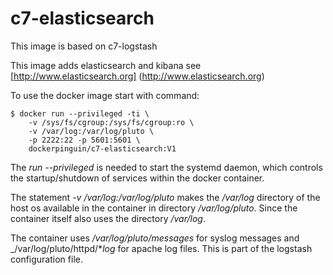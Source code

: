 # c7-elasticsearch

This image is based on c7-logstash

This image adds elasticsearch and kibana see [http://www.elasticsearch.org] (http://www.elasticsearch.org)

To use the docker image start with command:

	$ docker run --privileged -ti \
		-v /sys/fs/cgroup:/sys/fs/cgroup:ro \
		-v /var/log:/var/log/pluto \
		-p 2222:22 -p 5601:5601 \
		dockerpinguin/c7-elasticsearch:V1

The _run --privileged_ is needed to start the systemd daemon, which controls the startup/shutdown of services within the docker container.

The statement _-v /var/log:/var/log/pluto_ makes the _/var/log_ directory of the host os available in the container in directory _/var/log/pluto_. Since the container itself also uses the directory _/var/log_.

The container uses _/var/log/pluto/messages_ for syslog messages and _/var/log/pluto/httpd/*_log_ for apache log files. This is part of the logstash configuration file.


